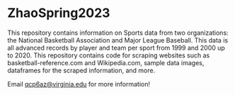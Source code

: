 # ZhaoSpring2023
This repository contains information on Sports data from two organizations: the National Basketball Association and Major League Baseball. This data is all advanced records by player and team per sport from 1999 and 2000 up to 2020. This repository contains code for scraping websites such as basketball-reference.com and Wikipedia.com, sample data images, dataframes for the scraped information, and more.

Email qcp6az@virginia.edu for more information!

